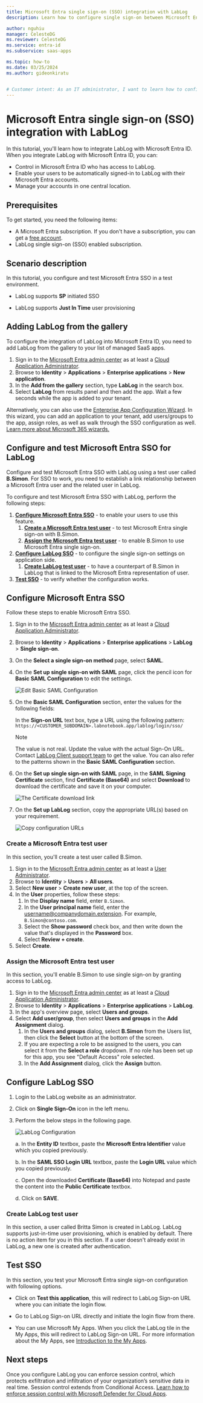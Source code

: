 ```yaml
---
title: Microsoft Entra single sign-on (SSO) integration with LabLog
description: Learn how to configure single sign-on between Microsoft Entra ID and LabLog.

author: nguhiu
manager: CelesteDG
ms.reviewer: CelesteDG
ms.service: entra-id
ms.subservice: saas-apps

ms.topic: how-to
ms.date: 03/25/2024
ms.author: gideonkiratu


# Customer intent: As an IT administrator, I want to learn how to configure single sign-on between Microsoft Entra ID and LabLog so that I can control who has access to LabLog, enable automatic sign-in with Microsoft Entra accounts, and manage my accounts in one central location.
---
```


# Microsoft Entra single sign-on (SSO) integration with LabLog

In this tutorial, you'll learn how to integrate LabLog with Microsoft Entra ID. When you integrate LabLog with Microsoft Entra ID, you can:

* Control in Microsoft Entra ID who has access to LabLog.
* Enable your users to be automatically signed-in to LabLog with their Microsoft Entra accounts.
* Manage your accounts in one central location.

## Prerequisites

To get started, you need the following items:

* A Microsoft Entra subscription. If you don't have a subscription, you can get a [free account](https://azure.microsoft.com/free/).
* LabLog single sign-on (SSO) enabled subscription.

## Scenario description

In this tutorial, you configure and test Microsoft Entra SSO in a test environment.

* LabLog supports **SP** initiated SSO

* LabLog supports **Just In Time** user provisioning


## Adding LabLog from the gallery

To configure the integration of LabLog into Microsoft Entra ID, you need to add LabLog from the gallery to your list of managed SaaS apps.

1. Sign in to the [Microsoft Entra admin center](https://entra.microsoft.com) as at least a [Cloud Application Administrator](~/identity/role-based-access-control/permissions-reference.md#cloud-application-administrator).
1. Browse to **Identity** > **Applications** > **Enterprise applications** > **New application**.
1. In the **Add from the gallery** section, type **LabLog** in the search box.
1. Select **LabLog** from results panel and then add the app. Wait a few seconds while the app is added to your tenant.

 Alternatively, you can also use the [Enterprise App Configuration Wizard](https://portal.office.com/AdminPortal/home?Q=Docs#/azureadappintegration). In this wizard, you can add an application to your tenant, add users/groups to the app, assign roles, as well as walk through the SSO configuration as well. [Learn more about Microsoft 365 wizards.](/microsoft-365/admin/misc/azure-ad-setup-guides)


<a name='configure-and-test-azure-ad-sso-for-lablog'></a>

## Configure and test Microsoft Entra SSO for LabLog

Configure and test Microsoft Entra SSO with LabLog using a test user called **B.Simon**. For SSO to work, you need to establish a link relationship between a Microsoft Entra user and the related user in LabLog.

To configure and test Microsoft Entra SSO with LabLog, perform the following steps:

1. **[Configure Microsoft Entra SSO](#configure-azure-ad-sso)** - to enable your users to use this feature.
    1. **[Create a Microsoft Entra test user](#create-an-azure-ad-test-user)** - to test Microsoft Entra single sign-on with B.Simon.
    1. **[Assign the Microsoft Entra test user](#assign-the-azure-ad-test-user)** - to enable B.Simon to use Microsoft Entra single sign-on.
1. **[Configure LabLog SSO](#configure-lablog-sso)** - to configure the single sign-on settings on application side.
    1. **[Create LabLog test user](#create-lablog-test-user)** - to have a counterpart of B.Simon in LabLog that is linked to the Microsoft Entra representation of user.
1. **[Test SSO](#test-sso)** - to verify whether the configuration works.

<a name='configure-azure-ad-sso'></a>

## Configure Microsoft Entra SSO

Follow these steps to enable Microsoft Entra SSO.

1. Sign in to the [Microsoft Entra admin center](https://entra.microsoft.com) as at least a [Cloud Application Administrator](~/identity/role-based-access-control/permissions-reference.md#cloud-application-administrator).
1. Browse to **Identity** > **Applications** > **Enterprise applications** > **LabLog** > **Single sign-on**.
1. On the **Select a single sign-on method** page, select **SAML**.
1. On the **Set up single sign-on with SAML** page, click the pencil icon for **Basic SAML Configuration** to edit the settings.

   ![Edit Basic SAML Configuration](common/edit-urls.png)

1. On the **Basic SAML Configuration** section, enter the values for the following fields:

    In the **Sign-on URL** text box, type a URL using the following pattern:
    `https://<CUSTOMER_SUBDOMAIN>.labnotebook.app/lablog/login/sso/`

	> [!NOTE]
	> The value is not real. Update the value with the actual Sign-On URL. Contact [LabLog Client support team](mailto:support@labnotebook.app) to get the value. You can also refer to the patterns shown in the **Basic SAML Configuration** section.

1. On the **Set up single sign-on with SAML** page, in the **SAML Signing Certificate** section,  find **Certificate (Base64)** and select **Download** to download the certificate and save it on your computer.

	![The Certificate download link](common/certificatebase64.png)

1. On the **Set up LabLog** section, copy the appropriate URL(s) based on your requirement.

	![Copy configuration URLs](common/copy-configuration-urls.png)

<a name='create-an-azure-ad-test-user'></a>

### Create a Microsoft Entra test user

In this section, you'll create a test user called B.Simon.

1. Sign in to the [Microsoft Entra admin center](https://entra.microsoft.com) as at least a [User Administrator](~/identity/role-based-access-control/permissions-reference.md#user-administrator).
1. Browse to **Identity** > **Users** > **All users**.
1. Select **New user** > **Create new user**, at the top of the screen.
1. In the **User** properties, follow these steps:
   1. In the **Display name** field, enter `B.Simon`.  
   1. In the **User principal name** field, enter the username@companydomain.extension. For example, `B.Simon@contoso.com`.
   1. Select the **Show password** check box, and then write down the value that's displayed in the **Password** box.
   1. Select **Review + create**.
1. Select **Create**.

<a name='assign-the-azure-ad-test-user'></a>

### Assign the Microsoft Entra test user

In this section, you'll enable B.Simon to use single sign-on by granting access to LabLog.

1. Sign in to the [Microsoft Entra admin center](https://entra.microsoft.com) as at least a [Cloud Application Administrator](~/identity/role-based-access-control/permissions-reference.md#cloud-application-administrator).
1. Browse to **Identity** > **Applications** > **Enterprise applications** > **LabLog**.
1. In the app's overview page, select **Users and groups**.
1. Select **Add user/group**, then select **Users and groups** in the **Add Assignment** dialog.
   1. In the **Users and groups** dialog, select **B.Simon** from the Users list, then click the **Select** button at the bottom of the screen.
   1. If you are expecting a role to be assigned to the users, you can select it from the **Select a role** dropdown. If no role has been set up for this app, you see "Default Access" role selected.
   1. In the **Add Assignment** dialog, click the **Assign** button.

## Configure LabLog SSO

1. Login to the LabLog website as an administrator.

1. Click on **Single Sign-On** icon in the left menu.

1. Perform the below steps in the following page.

	![LabLog Configuration](./media/lablog-tutorial/single-sign-on.png)

	a. In the **Entity ID** textbox, paste the **Microsoft Entra Identifier** value which you copied previously.

	b. In the **SAML SSO Login URL** textbox, paste the **Login URL** value which you copied previously.

	c. Open the downloaded **Certificate (Base64)** into Notepad and paste the content into the **Public Certificate** textbox.

	d. Click on **SAVE**.


### Create LabLog test user

In this section, a user called Britta Simon is created in LabLog. LabLog supports just-in-time user provisioning, which is enabled by default. There is no action item for you in this section. If a user doesn't already exist in LabLog, a new one is created after authentication.

## Test SSO 

In this section, you test your Microsoft Entra single sign-on configuration with following options. 

* Click on **Test this application**, this will redirect to LabLog Sign-on URL where you can initiate the login flow. 

* Go to LabLog Sign-on URL directly and initiate the login flow from there.

* You can use Microsoft My Apps. When you click the LabLog tile in the My Apps, this will redirect to LabLog Sign-on URL. For more information about the My Apps, see [Introduction to the My Apps](https://support.microsoft.com/account-billing/sign-in-and-start-apps-from-the-my-apps-portal-2f3b1bae-0e5a-4a86-a33e-876fbd2a4510).


## Next steps

Once you configure LabLog you can enforce session control, which protects exfiltration and infiltration of your organization’s sensitive data in real time. Session control extends from Conditional Access. [Learn how to enforce session control with Microsoft Defender for Cloud Apps](/cloud-app-security/proxy-deployment-any-app).
